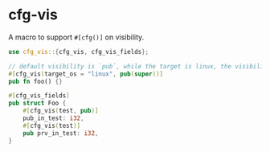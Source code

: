 # cfg-vis

A macro to support `#[cfg()]` on visibility.

```rust
use cfg_vis::{cfg_vis, cfg_vis_fields};

// default visibility is `pub`, while the target is linux, the visibility is `pub(super)`.
#[cfg_vis(target_os = "linux", pub(super))]
pub fn foo() {}

#[cfg_vis_fields]
pub struct Foo {
    #[cfg_vis(test, pub)]
    pub_in_test: i32,
    #[cfg_vis(test)]
    pub prv_in_test: i32,
}
```
